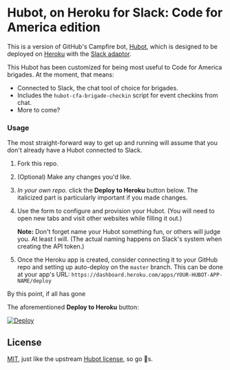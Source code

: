 # Hubot, on Heroku for Slack: Code for America edition

This is a version of GitHub's Campfire bot, [Hubot](http://hubot.github.com/), which is designed to be deployed on [Heroku](http://www.heroku.com) with the [Slack adaptor](https://github.com/tinyspeck/hubot-slack).

This Hubot has been customized for being most useful to Code for America
brigades. At the moment, that means:

* Connected to Slack, the chat tool of choice for brigades.
* Includes the `hubot-cfa-brigade-checkin` script for event checkins
  from chat.
* More to come?

### Usage

The most straight-forward way to get up and running will assume that you
don't already have a Hubot connected to Slack.

1. Fork this repo.
2. (Optional) Make any changes you'd like.
3. _In your own repo._ click the **Deploy to Heroku** button below. The
   italicized part is particularly important if you made changes.
4. Use the form to configure and provision your Hubot. (You will need to
   open new tabs and visit other websites while filling it out.)

   **Note:** Don't forget name your Hubot something fun, or others will
judge you. At least I will. (The actual naming happens on Slack's system
when creating the API token.)
5. Once the Heroku app is created, consider connecting it to your GitHub
   repo and setting up auto-deploy on the `master` branch. This can be
done at your app's URL:
`https://dashboard.heroku.com/apps/YOUR-HUBOT-APP-NAME/deploy`

By this point, if all has gone

The aforementioned **Deploy to Heroku** button:

[![Deploy](https://www.herokucdn.com/deploy/button.svg)](https://heroku.com/deploy)

## License

[MIT](./LICENSE), just like the upstream [Hubot license](https://github.com/github/hubot/blob/master/LICENSE), so go :nut_and_bolt:s.
